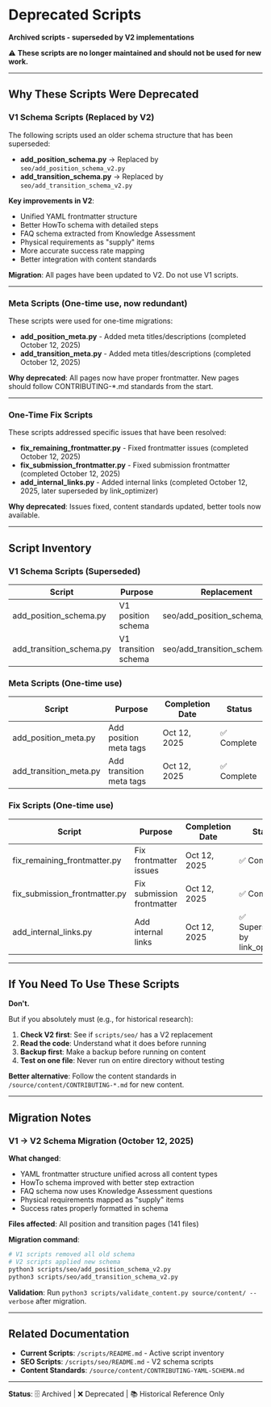 # Deprecated Scripts

**Archived scripts - superseded by V2 implementations**

⚠️ **These scripts are no longer maintained and should not be used for new work.**

---

## Why These Scripts Were Deprecated

### V1 Schema Scripts (Replaced by V2)

The following scripts used an older schema structure that has been superseded:

- **add_position_schema.py** → Replaced by `seo/add_position_schema_v2.py`
- **add_transition_schema.py** → Replaced by `seo/add_transition_schema_v2.py`

**Key improvements in V2**:
- Unified YAML frontmatter structure
- Better HowTo schema with detailed steps
- FAQ schema extracted from Knowledge Assessment
- Physical requirements as "supply" items
- More accurate success rate mapping
- Better integration with content standards

**Migration**: All pages have been updated to V2. Do not use V1 scripts.

---

### Meta Scripts (One-time use, now redundant)

These scripts were used for one-time migrations:

- **add_position_meta.py** - Added meta titles/descriptions (completed October 12, 2025)
- **add_transition_meta.py** - Added meta titles/descriptions (completed October 12, 2025)

**Why deprecated**: All pages now have proper frontmatter. New pages should follow CONTRIBUTING-*.md standards from the start.

---

### One-Time Fix Scripts

These scripts addressed specific issues that have been resolved:

- **fix_remaining_frontmatter.py** - Fixed frontmatter issues (completed October 12, 2025)
- **fix_submission_frontmatter.py** - Fixed submission frontmatter (completed October 12, 2025)
- **add_internal_links.py** - Added internal links (completed October 12, 2025, later superseded by link_optimizer)

**Why deprecated**: Issues fixed, content standards updated, better tools now available.

---

## Script Inventory

### V1 Schema Scripts (Superseded)
| Script | Purpose | Replacement | Status |
|--------|---------|-------------|--------|
| add_position_schema.py | V1 position schema | seo/add_position_schema_v2.py | ❌ Deprecated |
| add_transition_schema.py | V1 transition schema | seo/add_transition_schema_v2.py | ❌ Deprecated |

### Meta Scripts (One-time use)
| Script | Purpose | Completion Date | Status |
|--------|---------|-----------------|--------|
| add_position_meta.py | Add position meta tags | Oct 12, 2025 | ✅ Complete |
| add_transition_meta.py | Add transition meta tags | Oct 12, 2025 | ✅ Complete |

### Fix Scripts (One-time use)
| Script | Purpose | Completion Date | Status |
|--------|---------|-----------------|--------|
| fix_remaining_frontmatter.py | Fix frontmatter issues | Oct 12, 2025 | ✅ Complete |
| fix_submission_frontmatter.py | Fix submission frontmatter | Oct 12, 2025 | ✅ Complete |
| add_internal_links.py | Add internal links | Oct 12, 2025 | ✅ Superseded by link_optimizer |

---

## If You Need To Use These Scripts

**Don't.**

But if you absolutely must (e.g., for historical research):

1. **Check V2 first**: See if `scripts/seo/` has a V2 replacement
2. **Read the code**: Understand what it does before running
3. **Backup first**: Make a backup before running on content
4. **Test on one file**: Never run on entire directory without testing

**Better alternative**: Follow the content standards in `/source/content/CONTRIBUTING-*.md` for new content.

---

## Migration Notes

### V1 → V2 Schema Migration (October 12, 2025)

**What changed**:
- YAML frontmatter structure unified across all content types
- HowTo schema improved with better step extraction
- FAQ schema now uses Knowledge Assessment questions
- Physical requirements mapped as "supply" items
- Success rates properly formatted in schema

**Files affected**: All position and transition pages (141 files)

**Migration command**:
```bash
# V1 scripts removed all old schema
# V2 scripts applied new schema
python3 scripts/seo/add_position_schema_v2.py
python3 scripts/seo/add_transition_schema_v2.py
```

**Validation**: Run `python3 scripts/validate_content.py source/content/ --verbose` after migration.

---

## Related Documentation

- **Current Scripts**: `/scripts/README.md` - Active script inventory
- **SEO Scripts**: `/scripts/seo/README.md` - V2 schema scripts
- **Content Standards**: `/source/content/CONTRIBUTING-YAML-SCHEMA.md`

---

**Status**: 🗄️ Archived | ❌ Deprecated | 📚 Historical Reference Only
